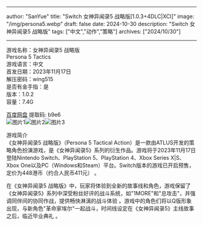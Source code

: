 
---
author: "SanYue"
title: "Switch 女神异闻录5 战略版[1.0.3+4DLC|XCI]"
image: "/img/persona5.webp"
draft: false
date: 2024-10-30
description: "Switch 女神异闻录5 战略版"
tags: ["中文","动作","策略"]
archives: ["2024/10/30"]

---

游戏名称：女神异闻录5 战略版   
Persona 5 Tactics    
游戏语言：中文  
首发日期：2023年11月17日  
解压密码：wing515  
是否有金手指：是  
版本：1.0.2   
容量：7.4G

[百度网盘](https://pan.baidu.com/s/1BZsqT07e_vFSvvd6DHV5EQ) 提取码: b9e6  
![图片1](/img/b63fe02989c.jpg)![图片2](/img/379ebfdd.jpg)![图片3](/img/5b61c8ee525c.jpg)  

游戏简介  
《女神异闻录5 战略版》（Persona 5 Tactical Action）是一款由ATLUS开发的策略角色扮演游戏，是《女神异闻录5》系列的衍生作品。游戏将于2023年11月17日登陆Nintendo Switch、PlayStation 5、PlayStation 4、Xbox Series X|S、Xbox One以及PC（Windows和Steam）平台。Switch版本的游戏已开启预售，定价为448港币（约合人民币411元）
。

在《女神异闻录5 战略版》中，玩家将体验到全新的故事线和角色，游戏保留了《女神异闻录5》系列中深受粉丝好评的战斗系统，如"1MORE"和"总攻击"，并强调同伴间的协同作战，提供畅快淋漓的战斗体验
。游戏中的角色们将以Q版形象出现，与新角色"革命家埃尔"一起战斗，时间线设定在《女神异闻录5》主线故事之后，临近毕业典礼
。
